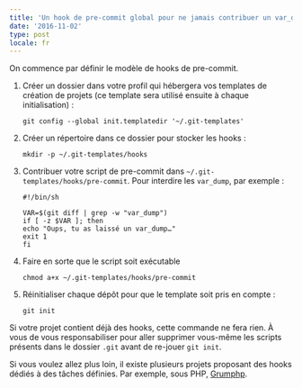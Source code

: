 ```yaml
---
title: 'Un hook de pre-commit global pour ne jamais contribuer un var_dump'
date: '2016-11-02'
type: post
locale: fr
---
```


On commence par définir le modèle de <span lang="en">hooks</span> de <span lang="en">pre-commit</span>.

1.  Créer un dossier dans votre profil qui hébergera vos <span lang="en">templates</span> de création de projets (ce <span lang="en">template</span> sera utilisé ensuite à chaque initialisation) :
    ```
    git config --global init.templatedir '~/.git-templates'
    ```
1.  Créer un répertoire dans ce dossier pour stocker les <span lang="en">hooks</span> :
    ```
    mkdir -p ~/.git-templates/hooks
    ```
1.  Contribuer votre script de <span lang="en">pre-commit</span> dans `~/.git-templates/hooks/pre-commit`. Pour interdire les `var_dump`, par exemple :

    ```
    #!/bin/sh

    VAR=$(git diff | grep -w "var_dump")
    if [ -z $VAR ]; then
    echo "Oups, tu as laissé un var_dump…"
    exit 1
    fi
    ```

1.  Faire en sorte que le script soit exécutable
    ```
    chmod a+x ~/.git-templates/hooks/pre-commit
    ```
1.  Réinitialiser chaque dépôt pour que le template soit pris en compte :
    ```
    git init
    ```

Si votre projet contient déjà des hooks, cette commande ne fera rien. À vous de vous responsabiliser pour aller supprimer vous-même les scripts présents dans le dossier `.git` avant de re-jouer `git init`.

Si vous voulez allez plus loin, il existe plusieurs projets proposant des <span lang="en">hooks</span> dédiés à des tâches définies. Par exemple, sous PHP, [Grumphp](https://github.com/phpro/grumphp).
